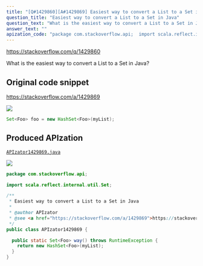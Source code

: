 ```yaml
---
title: "[Q#1429860][A#1429869] Easiest way to convert a List to a Set in Java"
question_title: "Easiest way to convert a List to a Set in Java"
question_text: "What is the easiest way to convert a List to a Set in Java?"
answer_text: ""
apization_code: "package com.stackoverflow.api;  import scala.reflect.internal.util.Set;  /**  * Easiest way to convert a List to a Set in Java  *  * @author APIzator  * @see <a href=\"https://stackoverflow.com/a/1429869\">https://stackoverflow.com/a/1429869</a>  */ public class APIzator1429869 {    public static Set<Foo> way() throws RuntimeException {     return new HashSet<Foo>(myList);   } }"
---
```


https://stackoverflow.com/q/1429860

What is the easiest way to convert a List to a Set in Java?



## Original code snippet

https://stackoverflow.com/a/1429869



<div class="code-logo"><img src="/stackoverflow.png" /></div>

```java
Set<Foo> foo = new HashSet<Foo>(myList);
```

## Produced APIzation

[`APIzator1429869.java`](https://github.com/pasqualesalza/apization-temp-data/raw/master/search/APIzator1429869.java)

<div class="code-logo"><img src="/apizator.png" /></div>

```java
package com.stackoverflow.api;

import scala.reflect.internal.util.Set;

/**
 * Easiest way to convert a List to a Set in Java
 *
 * @author APIzator
 * @see <a href="https://stackoverflow.com/a/1429869">https://stackoverflow.com/a/1429869</a>
 */
public class APIzator1429869 {

  public static Set<Foo> way() throws RuntimeException {
    return new HashSet<Foo>(myList);
  }
}

```
